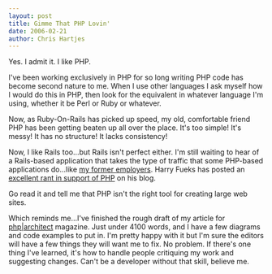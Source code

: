 ```yaml
--- 
layout: post
title: Gimme That PHP Lovin'
date: 2006-02-21
author: Chris Hartjes
---
```

Yes.  I admit it.  I like PHP.

I've been working exclusively in PHP for so long writing PHP code has become second nature to me.  When I use other languages I ask myself how I would do this in PHP, then look for the equivalent in whatever language I'm using, whether it be Perl or Ruby or whatever.

Now, as Ruby-On-Rails has picked up speed, my old, comfortable friend PHP has been getting beaten up all over the place.  It's too simple!  It's messy!  It has no structure!  It lacks consistency!

Now, I like Rails too...but Rails isn't perfect either.  I'm still waiting to hear of a Rails-based application that takes the type of traffic that some PHP-based applications do...like <a href="http://www.sexsearch.com">my former employers</a>.  Harry Fueks has posted an <a href="http://www.sitepoint.com/blogs/2006/02/21/a-pro-php-rant/">excellent rant in support of PHP</a> on his blog.

Go read it and tell me that PHP isn't the right tool for creating large web sites.

Which reminds me...I've finished the rough draft of my article for <a href="http://www.phparch.com">php|architect</a> magazine.  Just under 4100 words, and I have a few diagrams and code examples to put in.  I'm pretty happy with it but I'm sure the editors will have a few things they will want me to fix.  No problem.  If there's one thing I've learned, it's how to handle people critiquing my work and suggesting changes.  Can't be a developer without that skill, believe me.
